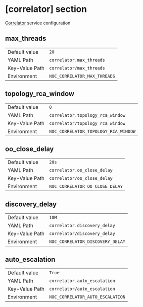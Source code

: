 # [correlator] section

[Correlator](../services/correlator.md) service configuration

## max_threads

|                |                              |
| -------------- | ---------------------------- |
| Default value  | `20`                         |
| YAML Path      | `correlator.max_threads`     |
| Key-Value Path | `correlator/max_threads`     |
| Environment    | `NOC_CORRELATOR_MAX_THREADS` |

## topology_rca_window

|                |                                      |
| -------------- | ------------------------------------ |
| Default value  | `0`                                  |
| YAML Path      | `correlator.topology_rca_window`     |
| Key-Value Path | `correlator/topology_rca_window`     |
| Environment    | `NOC_CORRELATOR_TOPOLOGY_RCA_WINDOW` |

## oo_close_delay

|                |                                 |
| -------------- | ------------------------------- |
| Default value  | `20s`                           |
| YAML Path      | `correlator.oo_close_delay`     |
| Key-Value Path | `correlator/oo_close_delay`     |
| Environment    | `NOC_CORRELATOR_OO_CLOSE_DELAY` |

## discovery_delay

|                |                                  |
| -------------- | -------------------------------- |
| Default value  | `10M`                            |
| YAML Path      | `correlator.discovery_delay`     |
| Key-Value Path | `correlator/discovery_delay`     |
| Environment    | `NOC_CORRELATOR_DISCOVERY_DELAY` |

## auto_escalation

|                |                                  |
| -------------- | -------------------------------- |
| Default value  | `True`                           |
| YAML Path      | `correlator.auto_escalation`     |
| Key-Value Path | `correlator/auto_escalation`     |
| Environment    | `NOC_CORRELATOR_AUTO_ESCALATION` |
